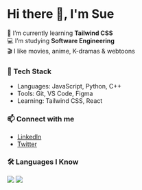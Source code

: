 # Hi there 👋, I'm Sue

🌱 I’m currently learning **Tailwind CSS**  
💻 I’m studying **Software Engineering**  
🎬 I like movies, anime, K-dramas & webtoons  

### 🚀 Tech Stack
- Languages: JavaScript, Python, C++
- Tools: Git, VS Code, Figma
- Learning: Tailwind CSS, React

### 📫 Connect with me
- [LinkedIn](https://www.linkedin.com/)
- [Twitter](https://twitter.com/)

### 🛠️ Languages I Know

<p align="left">
  <!-- Programming Languages -->
  <img src="https://skillicons.dev/icons?i=python,java,js,html,css,django" />

  <!-- Tools & Frameworks (optional) -->
  <img src="https://skillicons.dev/icons?i=git,github,vscode,figma,react,tailwind" />
</p>
